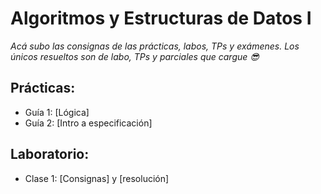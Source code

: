 # Algoritmos y Estructuras de Datos I
*Acá subo las consignas de las prácticas, labos, TPs y exámenes. Los únicos resueltos son de labo, TPs y parciales que cargue 😎*

## Prácticas:
- Guía 1: [Lógica]
- Guía 2: [Intro a especificación]

## Laboratorio: 
- Clase 1: [Consignas] y [resolución]
